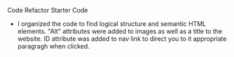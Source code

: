 Code Refactor Starter Code

* I organized the code to find logical structure and semantic HTML elements.  "Alt" attributes were added to images as well as a title to the website.  ID attribute was added to nav link to direct you to it appropriate paragragh when clicked.
